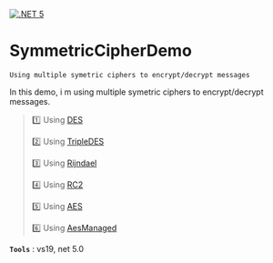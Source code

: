 [![.NET 5](https://github.com/aimenux/SymmetricCipherDemo/actions/workflows/ci.yml/badge.svg)](https://github.com/aimenux/SymmetricCipherDemo/actions/workflows/ci.yml)

# SymmetricCipherDemo
```
Using multiple symetric ciphers to encrypt/decrypt messages
```

In this demo, i m using multiple symetric ciphers to encrypt/decrypt messages.

>
> :one: Using [DES](https://docs.microsoft.com/en-us/dotnet/api/system.security.cryptography.descryptoserviceprovider)
>
> :two: Using [TripleDES](https://docs.microsoft.com/en-us/dotnet/api/system.security.cryptography.tripledescryptoserviceprovider)
>
> :three: Using [Rijndael](https://docs.microsoft.com/en-us/dotnet/api/system.security.cryptography.rijndaelmanaged)
>
> :four: Using [RC2](https://docs.microsoft.com/en-us/dotnet/api/system.security.cryptography.rc2cryptoserviceprovider)
>
> :five: Using [AES](https://docs.microsoft.com/en-us/dotnet/api/system.security.cryptography.aescryptoserviceprovider)
>
> :six: Using [AesManaged](https://docs.microsoft.com/en-us/dotnet/api/system.security.cryptography.aesmanaged)
>

**`Tools`** : vs19, net 5.0